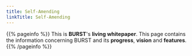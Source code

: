```yaml
---
title: Self-Amending
linkTitle: Self-Amending
---
```


{{% pageinfo %}}
This is **BURST**'s **living whitepaper**. This page contains the information concerning BURST and its **progress**, **vision** and **features**.
{{% /pageinfo %}}
